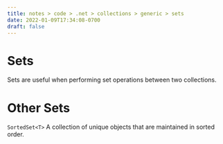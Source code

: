 ```yaml
---
title: notes > code > .net > collections > generic > sets
date: 2022-01-09T17:34:08-0700
draft: false
---
```

# Sets
Sets are useful when performing set operations between two collections.

# Other Sets
`SortedSet<T>` A collection of unique objects that are maintained in sorted order.

